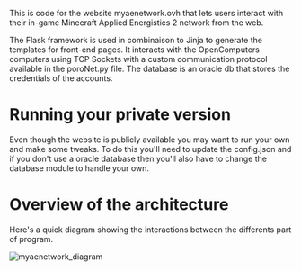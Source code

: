 This is code for the website myaenetwork.ovh that lets users interact with their in-game Minecraft Applied Energistics 2 network from the web. 

The Flask framework is used in combinaison to Jinja to generate the templates for front-end pages. 
It interacts with the OpenComputers computers using TCP Sockets with a custom communication protocol available in the poroNet.py file.
The database is an oracle db that stores the credentials of the accounts. 

# Running your private version
Even though the website is publicly available you may want to run your own and make some tweaks. To do this you'll need to update the config.json and if you don't use a oracle database then you'll also have to change the database module to handle your own.

# Overview of the architecture 

Here's a quick diagram showing the interactions between the differents part of program.

![myaenetwork_diagram](https://github.com/PoroCoco/myaenetwork-Server/assets/48033370/f8d64065-3927-434a-adb9-da6afba10179)
